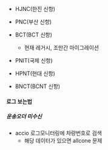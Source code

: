 - HJNC(한진 신항)
- PNC(부산 신항)
- BCT(BCT 신항)
	- 현재 레거시, 조만간 마이그레이션 


- PNIT(국제 신항)
- HPNT(현대 신항)
- BNCT(BCNT 신항)


#### 로그 보는법
##### 운송오더 미수신
- accio 로그모니터링에 차량번호로 검색
	- 해당 데이터가 있으면 allcone 문제 